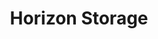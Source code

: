 ---
title: "Horizon Storage"
url: /miles-city/horizon-storage-south-tractor-avenue-7/
shop: storage rental
---